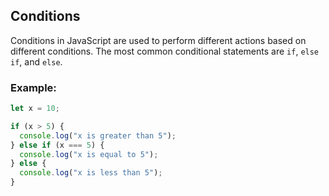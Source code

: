 ## Conditions

Conditions in JavaScript are used to perform different actions based on different conditions. The most common conditional statements are `if`, `else if`, and `else`.

### Example:
```javascript
let x = 10;

if (x > 5) {
  console.log("x is greater than 5");
} else if (x === 5) {
  console.log("x is equal to 5");
} else {
  console.log("x is less than 5");
}